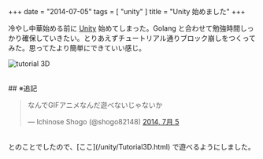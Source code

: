 +++
date = "2014-07-05"
tags = [ "unity" ]
title = "Unity 始めました"
+++

冷やし中華始める前に [Unity](http://japan.unity3d.com) 始めてしまった。Golang と合わせて勉強時間しっかり確保していきたい。とりあえずチュートリアル通りブロック崩しをつくってみた。思ってたより簡単にできていい感じ。

<!--more-->

![tutorial 3D](/my-images/entry/unity-3d.gif)

<br />
## ※追記

<blockquote class="twitter-tweet" lang="ja"><p>なんでGIFアニメなんだ遊べないじゃないか</p>&mdash; Ichinose Shogo (@shogo82148) <a href="https://twitter.com/shogo82148/statuses/485370987341307904">2014, 7月 5</a></blockquote>
<script async src="//platform.twitter.com/widgets.js" charset="utf-8"></script>

<br />
とのことでしたので、[ここ](/unity/Tutorial3D.html) で遊べるようにしました。
